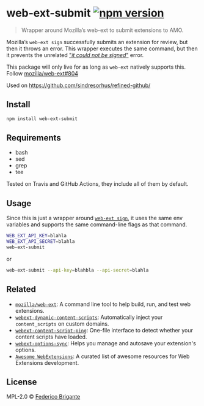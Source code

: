# web-ext-submit [![npm version](https://img.shields.io/npm/v/web-ext-submit.svg)](https://www.npmjs.com/package/web-ext-submit)

> Wrapper around Mozilla’s web-ext to submit extensions to AMO.

Mozilla’s `web-ext sign` successfully submits an extension for review, but then it throws an error. This wrapper executes the same command, but then it prevents the unrelated ["_it could not be signed_"](https://github.com/mozilla/web-ext/issues/804#issuecomment-302588357) error.

This package will only live for as long as `web-ext` natively supports this. Follow [mozilla/web-ext#804](https://github.com/mozilla/web-ext/issues/804)

Used on https://github.com/sindresorhus/refined-github/

## Install

```sh
npm install web-ext-submit
```

## Requirements

- bash
- sed
- grep
- tee

Tested on Travis and GitHub Actions, they include all of them by default.

## Usage

Since this is just a wrapper around [`web-ext sign`](https://developer.mozilla.org/en-US/docs/Mozilla/Add-ons/WebExtensions/web-ext_command_reference#web-ext_sign), it uses the same env variables and supports the same command-line flags as that command.

```sh
WEB_EXT_API_KEY=blahla
WEB_EXT_API_SECRET=blahla
web-ext-submit
```

or

```sh
web-ext-submit --api-key=blahbla --api-secret=blahla
```

## Related

* [`mozilla/web-ext`](https://github.com/mozilla/web-ext): A command line tool to help build, run, and test web extensions.
* [`webext-dynamic-content-scripts`](https://github.com/fregante/webext-dynamic-content-scripts): Automatically inject your `content_scripts` on custom domains.
* [`webext-content-script-ping`](https://github.com/fregante/webext-content-script-ping): One-file interface to detect whether your content scripts have loaded.
* [`webext-options-sync`](https://github.com/fregante/webext-options-sync): Helps you manage and autosave your extension's options.
* [`Awesome WebExtensions`](https://github.com/fregante/Awesome-WebExtensions): A curated list of awesome resources for Web Extensions development.

## License

MPL-2.0 © [Federico Brigante](https://bfred.it)
